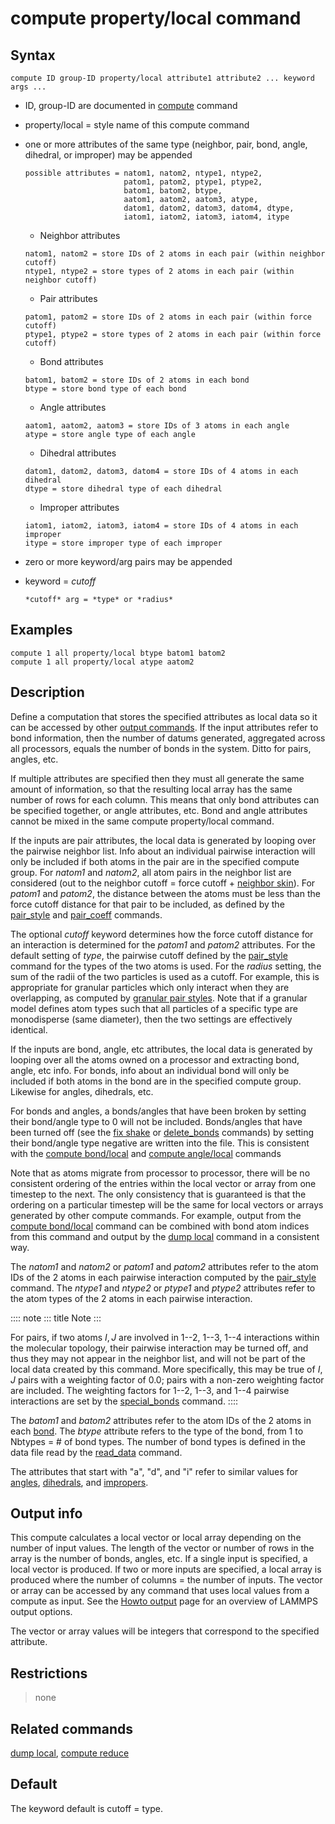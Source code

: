 # compute property/local command

## Syntax

``` LAMMPS
compute ID group-ID property/local attribute1 attribute2 ... keyword args ...
```

-   ID, group-ID are documented in [compute](compute) command

-   property/local = style name of this compute command

-   one or more attributes of the same type (neighbor, pair, bond,
    angle, dihedral, or improper) may be appended

        possible attributes = natom1, natom2, ntype1, ntype2,
                              patom1, patom2, ptype1, ptype2,
                              batom1, batom2, btype,
                              aatom1, aatom2, aatom3, atype,
                              datom1, datom2, datom3, datom4, dtype,
                              iatom1, iatom2, iatom3, iatom4, itype

    -   Neighbor attributes

    <!-- -->

        natom1, natom2 = store IDs of 2 atoms in each pair (within neighbor cutoff)
        ntype1, ntype2 = store types of 2 atoms in each pair (within neighbor cutoff)

    -   Pair attributes

    <!-- -->

        patom1, patom2 = store IDs of 2 atoms in each pair (within force cutoff)
        ptype1, ptype2 = store types of 2 atoms in each pair (within force cutoff)

    -   Bond attributes

    <!-- -->

        batom1, batom2 = store IDs of 2 atoms in each bond
        btype = store bond type of each bond

    -   Angle attributes

    <!-- -->

        aatom1, aatom2, aatom3 = store IDs of 3 atoms in each angle
        atype = store angle type of each angle

    -   Dihedral attributes

    <!-- -->

        datom1, datom2, datom3, datom4 = store IDs of 4 atoms in each dihedral
        dtype = store dihedral type of each dihedral

    -   Improper attributes

    <!-- -->

        iatom1, iatom2, iatom3, iatom4 = store IDs of 4 atoms in each improper
        itype = store improper type of each improper

-   zero or more keyword/arg pairs may be appended

-   keyword = *cutoff*

        *cutoff* arg = *type* or *radius*

## Examples

``` LAMMPS
compute 1 all property/local btype batom1 batom2
compute 1 all property/local atype aatom2
```

## Description

Define a computation that stores the specified attributes as local data
so it can be accessed by other [output commands](Howto_output). If the
input attributes refer to bond information, then the number of datums
generated, aggregated across all processors, equals the number of bonds
in the system. Ditto for pairs, angles, etc.

If multiple attributes are specified then they must all generate the
same amount of information, so that the resulting local array has the
same number of rows for each column. This means that only bond
attributes can be specified together, or angle attributes, etc. Bond and
angle attributes cannot be mixed in the same compute property/local
command.

If the inputs are pair attributes, the local data is generated by
looping over the pairwise neighbor list. Info about an individual
pairwise interaction will only be included if both atoms in the pair are
in the specified compute group. For *natom1* and *natom2*, all atom
pairs in the neighbor list are considered (out to the neighbor cutoff =
force cutoff + [neighbor skin](neighbor)). For *patom1* and *patom2*,
the distance between the atoms must be less than the force cutoff
distance for that pair to be included, as defined by the
[pair_style](pair_style) and [pair_coeff](pair_coeff) commands.

The optional *cutoff* keyword determines how the force cutoff distance
for an interaction is determined for the *patom1* and *patom2*
attributes. For the default setting of *type*, the pairwise cutoff
defined by the [pair_style](pair_style) command for the types of the two
atoms is used. For the *radius* setting, the sum of the radii of the two
particles is used as a cutoff. For example, this is appropriate for
granular particles which only interact when they are overlapping, as
computed by [granular pair styles](pair_gran). Note that if a granular
model defines atom types such that all particles of a specific type are
monodisperse (same diameter), then the two settings are effectively
identical.

If the inputs are bond, angle, etc attributes, the local data is
generated by looping over all the atoms owned on a processor and
extracting bond, angle, etc info. For bonds, info about an individual
bond will only be included if both atoms in the bond are in the
specified compute group. Likewise for angles, dihedrals, etc.

For bonds and angles, a bonds/angles that have been broken by setting
their bond/angle type to 0 will not be included. Bonds/angles that have
been turned off (see the [fix shake](fix_shake) or
[delete_bonds](delete_bonds) commands) by setting their bond/angle type
negative are written into the file. This is consistent with the [compute
bond/local](compute_bond_local) and [compute
angle/local](compute_angle_local) commands

Note that as atoms migrate from processor to processor, there will be no
consistent ordering of the entries within the local vector or array from
one timestep to the next. The only consistency that is guaranteed is
that the ordering on a particular timestep will be the same for local
vectors or arrays generated by other compute commands. For example,
output from the [compute bond/local](compute_bond_local) command can be
combined with bond atom indices from this command and output by the
[dump local](dump) command in a consistent way.

The *natom1* and *natom2* or *patom1* and *patom2* attributes refer to
the atom IDs of the 2 atoms in each pairwise interaction computed by the
[pair_style](pair_style) command. The *ntype1* and *ntype2* or *ptype1*
and *ptype2* attributes refer to the atom types of the 2 atoms in each
pairwise interaction.

:::: note
::: title
Note
:::

For pairs, if two atoms $I,J$ are involved in 1\--2, 1\--3, 1\--4
interactions within the molecular topology, their pairwise interaction
may be turned off, and thus they may not appear in the neighbor list,
and will not be part of the local data created by this command. More
specifically, this may be true of $I,J$ pairs with a weighting factor of
0.0; pairs with a non-zero weighting factor are included. The weighting
factors for 1\--2, 1\--3, and 1\--4 pairwise interactions are set by the
[special_bonds](special_bonds) command.
::::

The *batom1* and *batom2* attributes refer to the atom IDs of the 2
atoms in each [bond](bond_style). The *btype* attribute refers to the
type of the bond, from 1 to Nbtypes = \# of bond types. The number of
bond types is defined in the data file read by the
[read_data](read_data) command.

The attributes that start with \"a\", \"d\", and \"i\" refer to similar
values for [angles](angle_style), [dihedrals](dihedral_style), and
[impropers](improper_style).

## Output info

This compute calculates a local vector or local array depending on the
number of input values. The length of the vector or number of rows in
the array is the number of bonds, angles, etc. If a single input is
specified, a local vector is produced. If two or more inputs are
specified, a local array is produced where the number of columns = the
number of inputs. The vector or array can be accessed by any command
that uses local values from a compute as input. See the [Howto
output](Howto_output) page for an overview of LAMMPS output options.

The vector or array values will be integers that correspond to the
specified attribute.

## Restrictions

> none

## Related commands

[dump local](dump), [compute reduce](compute_reduce)

## Default

The keyword default is cutoff = type.
